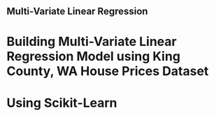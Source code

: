 ## Multi-Variate Linear Regression

# Building Multi-Variate Linear Regression Model using King County, WA House Prices Dataset
# Using Scikit-Learn
